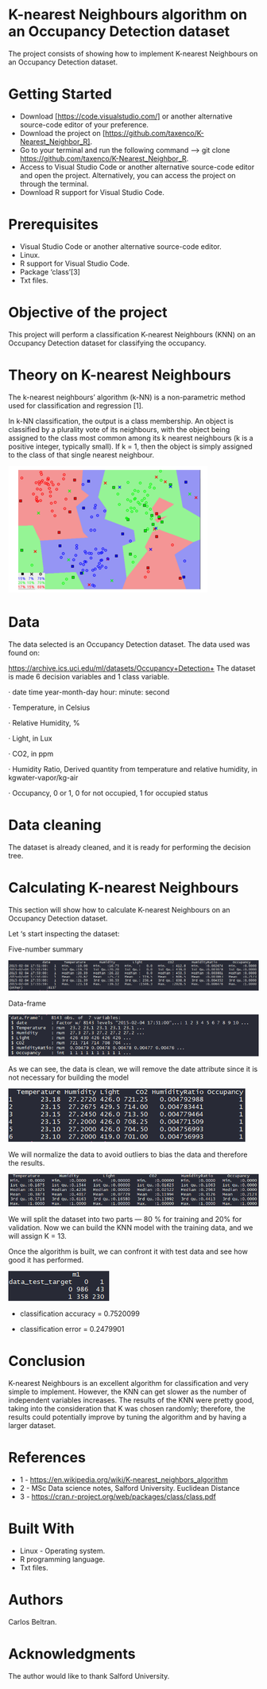 # K-nearest Neighbours algorithm on an Occupancy Detection dataset

The project consists of showing how to implement K-nearest Neighbours on an Occupancy Detection dataset.

# Getting Started

- Download [https://code.visualstudio.com/] or another alternative source-code editor of your preference.
- Download the project on [https://github.com/taxenco/K-Nearest_Neighbor_R].
- Go to your terminal and run the following command --> git clone https://github.com/taxenco/K-Nearest_Neighbor_R.
- Access to Visual Studio Code or another alternative source-code editor and open the project. Alternatively, you can access the project on through the terminal.
- Download R support for Visual Studio Code.

# Prerequisites

- Visual Studio Code or another alternative source-code editor.
- Linux.
- R support for Visual Studio Code.
- Package ‘class’[3]
- Txt files.

# Objective of the project

This project will perform a classification K-nearest Neighbours (KNN) on an Occupancy Detection dataset for classifying the occupancy.

# Theory on K-nearest Neighbours

The k-nearest neighbours’ algorithm (k-NN) is a non-parametric method used for classification and regression [1].

In k-NN classification, the output is a class membership. An object is classified by a plurality vote of its neighbours, with the object being assigned to the class most common among its k nearest neighbours (k is a positive integer, typically small). If k = 1, then the object is simply assigned to the class of that single nearest neighbour.

<img src="./pics/KNNpic.PNG" alt="KNN"/>

# Data

The data selected is an Occupancy Detection dataset. The data used was found on:

https://archive.ics.uci.edu/ml/datasets/Occupancy+Detection+
The dataset is made 6 decision variables and 1 class variable.

·         date time year-month-day hour: minute: second

·         Temperature, in Celsius

·         Relative Humidity, %

·         Light, in Lux

·         CO2, in ppm

·         Humidity Ratio, Derived quantity from temperature and relative humidity, in kgwater-vapor/kg-air

·         Occupancy, 0 or 1, 0 for not occupied, 1 for occupied status

# Data cleaning

The dataset is already cleaned, and it is ready for performing the decision tree.

# Calculating K-nearest Neighbours

This section will show how to calculate K-nearest Neighbours on an Occupancy Detection dataset.
 
Let ‘s start inspecting the dataset:
 
Five-number summary
 
<img src="./pics/5NSummary.PNG" alt="5NSummary"/>

Data-frame
 
<img src="./pics/dataFKNN.PNG" alt="dataFKNN"/>
 
As we can see, the data is clean, we will remove the date attribute since it is not necessary for building the model
 
<img src="./pics/DateRemove.PNG" alt="DateRemove"/>
 
We will normalize the data to avoid outliers to bias the data and therefore the results.
 
<img src="./pics/n_data.PNG" alt="n_data"/>

We will split the dataset into two parts — 80 % for training and 20% for validation. Now we can build the KNN model with the training data, and we will assign K = 13. 
 
Once the algorithm is built, we can confront it with test data and see how good it has performed.
 
<img src="./pics/confusionMatrix.PNG" alt="n_data"/>
 
- classification accuracy =  0.7520099

- classification error =   0.2479901
 
# Conclusion
K-nearest Neighbours is an excellent algorithm for classification and very simple to implement. However, the KNN can get slower as the number of independent variables increases.
The results of the KNN were pretty good, taking into the consideration that K was chosen randomly; therefore, the results could potentially improve by tuning the algorithm and by having a larger dataset.
# References

* 1 - https://en.wikipedia.org/wiki/K-nearest_neighbors_algorithm
* 2 - MSc Data science notes, Salford University. Euclidean Distance
* 3 - https://cran.r-project.org/web/packages/class/class.pdf

# Built With

- Linux - Operating system.
- R programming language.
- Txt files.
# Authors

Carlos Beltran.

# Acknowledgments

The author would like to thank Salford University.

 

 